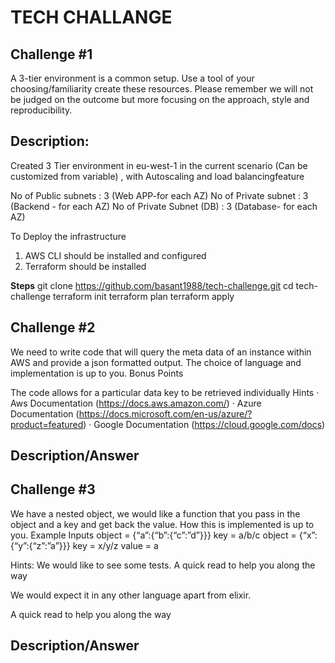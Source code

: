 # TECH CHALLANGE

## Challenge #1

A 3-tier environment is a common setup. Use a tool of your choosing/familiarity create these resources. Please remember we will not be judged on the outcome but more focusing on the approach, style and reproducibility.


## Description:

Created 3 Tier environment in eu-west-1 in the current scenario (Can be customized from variable) , with Autoscaling and load balancingfeature

No of Public subnets        : 3 (Web APP-for each AZ)
No of Private subnet        : 3 (Backend - for each AZ)
No of Private Subnet (DB)   : 3 (Database- for each AZ)


To Deploy the infrastructure

1. AWS CLI should be installed and configured
2. Terraform should be installed

**Steps**
git clone https://github.com/basant1988/tech-challenge.git
cd tech-challenge
terraform init
terraform plan
terraform apply

## Challenge #2

We need to write code that will query the meta data of an instance within AWS and provide a json formatted output. The choice of language and implementation is up to you.
Bonus Points 

The code allows for a particular data key to be retrieved individually
Hints
·         Aws Documentation (https://docs.aws.amazon.com/)
·         Azure Documentation (https://docs.microsoft.com/en-us/azure/?product=featured)
·         Google Documentation (https://cloud.google.com/docs)

## Description/Answer



## Challenge #3

We have a nested object, we would like a function that you pass in the object and a key and get back the value. How this is implemented is up to you.
Example Inputs
object = {“a”:{“b”:{“c”:”d”}}}
key = a/b/c
object = {“x”:{“y”:{“z”:”a”}}}
key = x/y/z
value = a

Hints:
We would like to see some tests. A quick read to help you along the way

We would expect it in any other language apart from elixir.

A quick read to help you along the way

## Description/Answer
